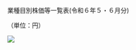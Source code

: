 業種目別株価等一覧表(令和６年５・６月分)

（単位：円）

![](https://www.nta.go.jp/tmp/b4d94ede-5eea-4a70-84f3-e64e9ce58746/images/c82cf44470bebf56fc6bd46bb2b075a0b642571d7ad9a8d88c46ab8dc29a8d7b.jpg)